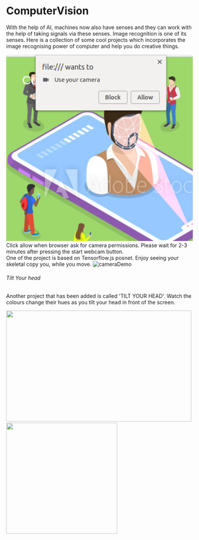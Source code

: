 <h1>ComputerVision</h1>

With the help of AI, machines now also have senses and they can work with the help of taking signals via these senses. Image recognition is one of its senses. Here is a collection of some cool projects which incorporates the image recognising power of computer and help you do creative things.

<img src="img/permission.png" alt="ClickAllowWhenAsked" style="width: 600px;"/>
Click allow when browser ask for camera permissions. Please wait for 2-3 minutes after pressing the start webcam button.

<br>
One of the project is based on Tensorflow.js posnet. Enjoy seeing your skeletal copy you, while you move.


<img src="https://raw.githubusercontent.com/irealva/tfjs-models/master/posenet/demos/camera.gif" alt="cameraDemo" style="width: 600px;"/>

<h6>Tilt Your head</h6>
Another project that has been added is called 'TILT YOUR HEAD'. Watch the colours change their hues as you tilt your head in front of the screen.


<img src="https://media.giphy.com/media/la3211WGwbYYw/giphy.gif" width="500" height= "300"/> <img src="https://media.giphy.com/media/3ohzdU6Sxh3KPzymwE/giphy.gif" width="300" height="300"/>   
